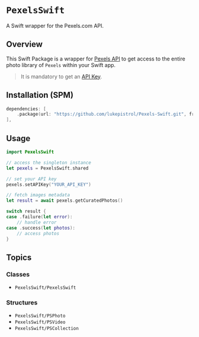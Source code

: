 # ``PexelsSwift``

A Swift wrapper for the Pexels.com API.

## Overview

This Swift Package is a wrapper for [Pexels API](https://www.pexels.com/api) to get access to the entire photo library of `Pexels` within your Swift app.

> It is mandatory to get an [API Key](https://www.pexels.com/api).

## Installation (SPM)

```swift
dependencies: [
    .package(url: "https://github.com/lukepistrol/Pexels-Swift.git", from: "0.1.0")
],
```

## Usage

```swift
import PexelsSwift

// access the singleton instance
let pexels = PexelsSwift.shared

// set your API key
pexels.setAPIKey("YOUR_API_KEY")

// fetch images metadata
let result = await pexels.getCuratedPhotos()

switch result {
case .failure(let error):
    // handle error
case .success(let photos):
    // access photos
}
```

## Topics

### Classes

- ``PexelsSwift/PexelsSwift``

### Structures

- ``PexelsSwift/PSPhoto``
- ``PexelsSwift/PSVideo``
- ``PexelsSwift/PSCollection``

